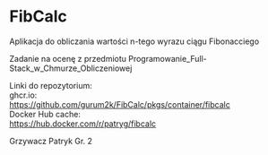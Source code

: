 # FibCalc
Aplikacja do obliczania wartości n-tego wyrazu ciągu Fibonacciego

Zadanie na ocenę z przedmiotu Programowanie_Full-Stack_w_Chmurze_Obliczeniowej

Linki do repozytorium:<br />
ghcr.io:<br />
https://github.com/gurum2k/FibCalc/pkgs/container/fibcalc<br />
Docker Hub cache:<br />
https://hub.docker.com/r/patryg/fibcalc<br />

Grzywacz Patryk
Gr. 2
